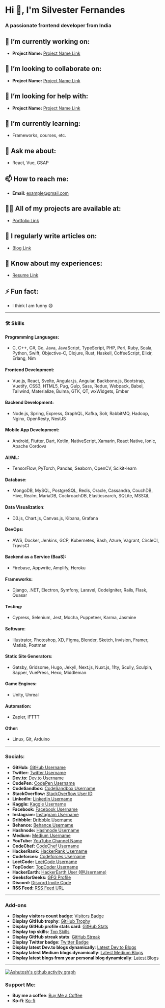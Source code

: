 # Hi 👋, I'm Silvester Fernandes

### A passionate frontend developer from India

## 🔭 I’m currently working on:
- **Project Name:** [Project Name Link](#)

## 👯 I’m looking to collaborate on:
- **Project Name:** [Project Name Link](#)

## 🤝 I’m looking for help with:
- **Project Name:** [Project Name Link](#)

## 🌱 I’m currently learning:
- Frameworks, courses, etc.

## 💬 Ask me about:
- React, Vue, GSAP

## 📫 How to reach me:
- **Email:** example@gmail.com

## 👨‍💻 All of my projects are available at:
- [Portfolio Link](#)

## 📝 I regularly write articles on:
- [Blog Link](#)

## 📄 Know about my experiences:
- [Resume Link](#)

## ⚡ Fun fact:
- I think I am funny 😄

---

### 🛠️ **Skills**

#### Programming Languages:
- C, C++, C#, Go, Java, JavaScript, TypeScript, PHP, Perl, Ruby, Scala, Python, Swift, Objective-C, Clojure, Rust, Haskell, CoffeeScript, Elixir, Erlang, Nim

#### Frontend Development:
- Vue.js, React, Svelte, Angular.js, Angular, Backbone.js, Bootstrap, Vuetify, CSS3, HTML5, Pug, Gulp, Sass, Redux, Webpack, Babel, Tailwind, Materialize, Bulma, GTK, QT, wxWidgets, Ember

#### Backend Development:
- Node.js, Spring, Express, GraphQL, Kafka, Solr, RabbitMQ, Hadoop, Nginx, OpenResty, NestJS

#### Mobile App Development:
- Android, Flutter, Dart, Kotlin, NativeScript, Xamarin, React Native, Ionic, Apache Cordova

#### AI/ML:
- TensorFlow, PyTorch, Pandas, Seaborn, OpenCV, Scikit-learn

#### Database:
- MongoDB, MySQL, PostgreSQL, Redis, Oracle, Cassandra, CouchDB, Hive, Realm, MariaDB, CockroachDB, Elasticsearch, SQLite, MSSQL

#### Data Visualization:
- D3.js, Chart.js, Canvas.js, Kibana, Grafana

#### DevOps:
- AWS, Docker, Jenkins, GCP, Kubernetes, Bash, Azure, Vagrant, CircleCI, TravisCI

#### Backend as a Service (BaaS):
- Firebase, Appwrite, Amplify, Heroku

#### Frameworks:
- Django, .NET, Electron, Symfony, Laravel, CodeIgniter, Rails, Flask, Quasar

#### Testing:
- Cypress, Selenium, Jest, Mocha, Puppeteer, Karma, Jasmine

#### Software:
- Illustrator, Photoshop, XD, Figma, Blender, Sketch, Invision, Framer, Matlab, Postman

#### Static Site Generators:
- Gatsby, Gridsome, Hugo, Jekyll, Next.js, Nuxt.js, 11ty, Scully, Sculpin, Sapper, VuePress, Hexo, Middleman

#### Game Engines:
- Unity, Unreal

#### Automation:
- Zapier, IFTTT

#### Other:
- Linux, Git, Arduino

---

### **Socials**:
- **GitHub:** [GitHub Username](#)
- **Twitter:** [Twitter Username](#)
- **Dev.to:** [Dev.to Username](#)
- **CodePen:** [CodePen Username](#)
- **CodeSandbox:** [CodeSandbox Username](#)
- **StackOverflow:** [StackOverflow User ID](#)
- **LinkedIn:** [LinkedIn Username](#)
- **Kaggle:** [Kaggle Username](#)
- **Facebook:** [Facebook Username](#)
- **Instagram:** [Instagram Username](#)
- **Dribbble:** [Dribbble Username](#)
- **Behance:** [Behance Username](#)
- **Hashnode:** [Hashnode Username](#)
- **Medium:** [Medium Username](#)
- **YouTube:** [YouTube Channel Name](#)
- **CodeChef:** [CodeChef Username](#)
- **HackerRank:** [HackerRank Username](#)
- **Codeforces:** [Codeforces Username](#)
- **LeetCode:** [LeetCode Username](#)
- **TopCoder:** [TopCoder Username](#)
- **HackerEarth:** [HackerEarth User (@Username)](#)
- **GeeksforGeeks:** [GFG Profile](#)
- **Discord:** [Discord Invite Code](#)
- **RSS Feed:** [RSS Feed URL](#)

---

### **Add-ons**
- **Display visitors count badge**: [Visitors Badge](#)
- **Display GitHub trophy**: [GitHub Trophy](#)
- **Display GitHub profile stats card**: [GitHub Stats](#)
- **Display top skills**: [Top Skills](#)
- **Display GitHub streak stats**: [GitHub Streak](#)
- **Display Twitter badge**: [Twitter Badge](#)
- **Display latest Dev.to blogs dynamically**: [Latest Dev.to Blogs](#)
- **Display latest Medium blogs dynamically**: [Latest Medium Blogs](#)
- **Display latest blogs from your personal blog dynamically**: [Latest Blogs](#)

---


[![Ashutosh's github activity graph](https://github-readme-activity-graph.vercel.app/graph?username=Ashutosh00710)](https://github.com/ashutosh00710/github-readme-activity-graph)

### **Support Me**:
- **Buy me a coffee**: [Buy Me a Coffee](#)
- **Ko-fi**: [Ko-fi](#)


